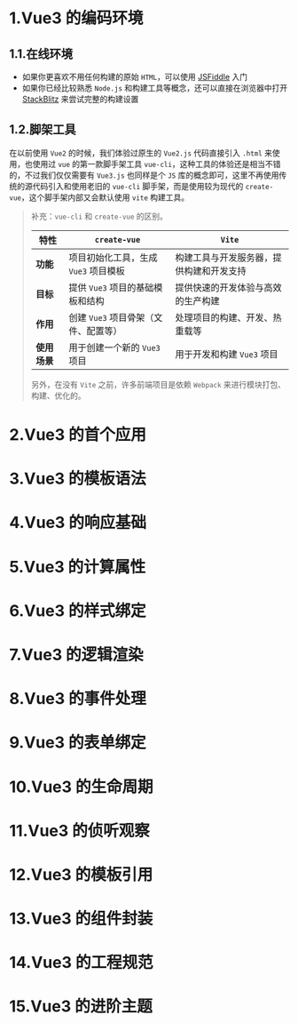 # 1.Vue3 的编码环境

## 1.1.在线环境

*   如果你更喜欢不用任何构建的原始 `HTML`，可以使用 [JSFiddle](https://jsfiddle.net/yyx990803/2ke1ab0z/) 入门
*   如果你已经比较熟悉 `Node.js` 和构建工具等概念，还可以直接在浏览器中打开 [StackBlitz](https://vite.new/vue) 来尝试完整的构建设置

## 1.2.脚架工具

在以前使用 `Vue2` 的时候，我们体验过原生的 `Vue2.js` 代码直接引入 `.html`  来使用，也使用过 `vue` 的第一款脚手架工具 `vue-cli`，这种工具的体验还是相当不错的，不过我们仅仅需要有 `Vue3.js` 也同样是个 `JS` 库的概念即可，这里不再使用传统的源代码引入和使用老旧的 `vue-cli` 脚手架，而是使用较为现代的 `create-vue`，这个脚手架内部又会默认使用 `vite` 构建工具。

>   补充：`vue-cli` 和 `create-vue` 的区别。
>
>   | 特性         | `create-vue`                         | `Vite`                                   |
>   | ------------ | ------------------------------------ | ---------------------------------------- |
>   | **功能**     | 项目初始化工具，生成 `Vue3` 项目模板 | 构建工具与开发服务器，提供构建和开发支持 |
>   | **目标**     | 提供 `Vue3` 项目的基础模板和结构     | 提供快速的开发体验与高效的生产构建       |
>   | **作用**     | 创建 `Vue3` 项目骨架（文件、配置等） | 处理项目的构建、开发、热重载等           |
>   | **使用场景** | 用于创建一个新的 `Vue3` 项目         | 用于开发和构建 `Vue3` 项目               |
>
>   另外，在没有 `Vite` 之前，许多前端项目是依赖 `Webpack` 来进行模块打包、构建、优化的。

# 2.Vue3 的首个应用



# 3.Vue3 的模板语法



# 4.Vue3 的响应基础



# 5.Vue3 的计算属性



# 6.Vue3 的样式绑定



#  7.Vue3 的逻辑渲染



# 8.Vue3 的事件处理



# 9.Vue3 的表单绑定



# 10.Vue3 的生命周期



# 11.Vue3 的侦听观察



# 12.Vue3 的模板引用



# 13.Vue3 的组件封装



# 14.Vue3 的工程规范



# 15.Vue3 的进阶主题





